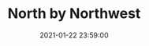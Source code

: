 ---
layout: post 
date: 2021-01-22 23:59:00
title: "North by Northwest"
year: 1959
rating: 0.6
rewatch: true
tags_letterboxd: narrative, hbo, streaming, hdtv, philadelphia, leah
tags:
  - film
  - review
category: Letterboxd
canonical: https://boxd.it/1BQJcL
---